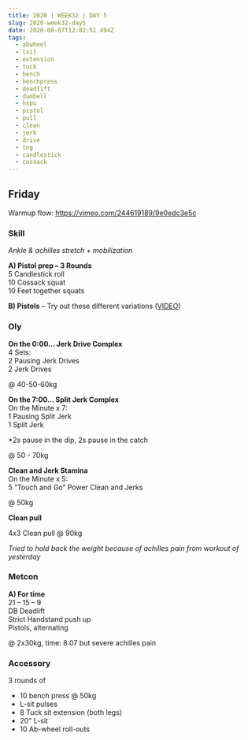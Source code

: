 ```yaml
---
title: 2020 | WEEK32 | DAY 5
slug: 2020-week32-day5
date: 2020-08-07T12:02:51.494Z
tags:
  - abwheel
  - lsit
  - extension
  - tuck
  - bench
  - benchpress
  - deadlift
  - dumbell
  - hspu
  - pistol
  - pull
  - clean
  - jerk
  - drive
  - tng
  - candlestick
  - cossack
---
```

## Friday

Warmup flow: <https://vimeo.com/244619189/9e0edc3e5c>

### Skill

*Ankle & achilles stretch + mobilization*

**A) Pistol prep – 3 Rounds**\
5 Candlestick roll\
10 Cossack squat\
10 Feet together squats

**B) Pistols** – Try out these different variations ([VIDEO](https://vimeo.com/414503642/c1167bdae9))

### Oly

**On the 0:00… Jerk Drive Complex**\
4 Sets:\
2 Pausing Jerk Drives\
2 Jerk Drives

@ 40-50-60kg

**On the 7:00… Split Jerk Complex**\
On the Minute x 7:\
1 Pausing Split Jerk\
1 Split Jerk

\*2s pause in the dip, 2s pause in the catch

@ 50 - 70kg

**Clean and Jerk Stamina**\
On the Minute x 5:\
5 “Touch and Go” Power Clean and Jerks

@ 50kg

**Clean pull**

4x3 Clean pull @ 90kg

*Tried to hold back the weight because of achilles pain from workout of yesterday*

### Metcon

**A) For time**\
21 – 15 – 9\
DB Deadlift\
Strict Handstand push up\
Pistols, alternating

@ 2x30kg, time: 8:07 but severe achilles pain

### Accessory

3 rounds of

* 10 bench press @ 50kg
* L-sit pulses
* 8 Tuck sit extension (both legs)
* 20" L-sit
* 10 Ab-wheel roll-outs